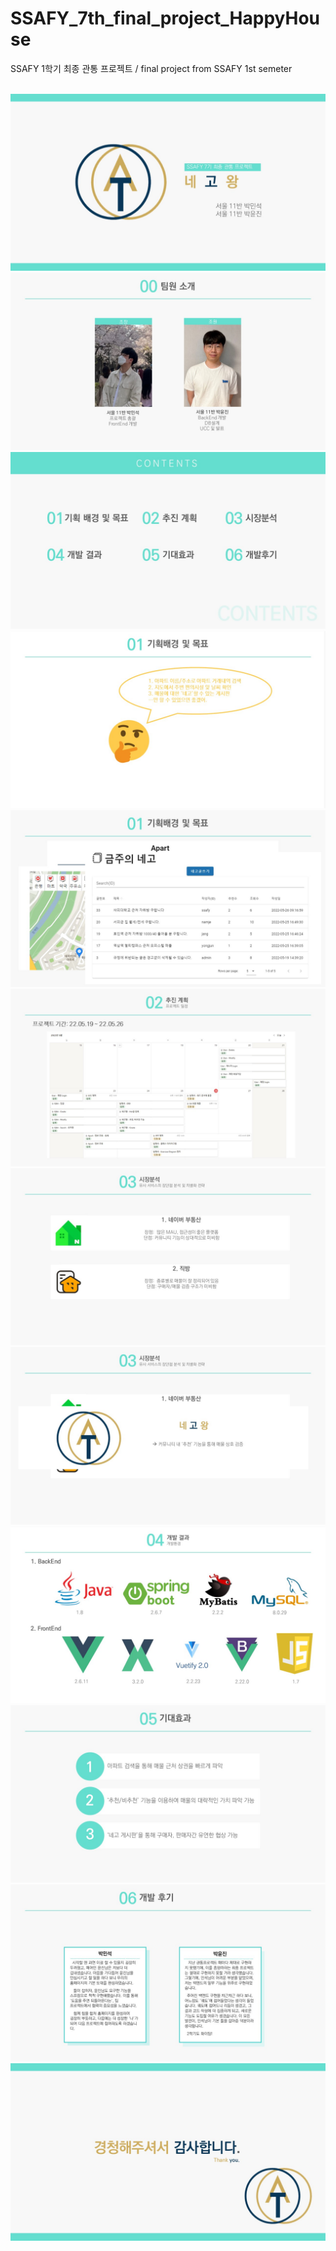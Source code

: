 # SSAFY_7th_final_project_HappyHouse
SSAFY 1학기 최종 관통 프로젝트 / final project from SSAFY 1st semeter
<br>
</br>

![슬라이드1](./report/project_PPT/1.JPG)
![슬라이드2](./report/project_PPT/2.JPG)
![슬라이드3](./report/project_PPT/3.JPG)
![슬라이드4](./report/project_PPT/4.JPG)
![슬라이드5](./report/project_PPT/5.JPG)
![슬라이드6](./report/project_PPT/6.JPG)
![슬라이드7](./report/project_PPT/7.JPG)
![슬라이드8](./report/project_PPT/8.JPG)
![슬라이드9](./report/project_PPT/9.JPG)
![슬라이드10](./report/project_PPT/10.JPG)
![슬라이드11](./report/project_PPT/11.JPG)
![슬라이드12](./report/project_PPT/12.JPG)
